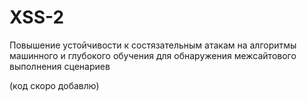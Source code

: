 # XSS-2

Повышение устойчивости к состязательным атакам на алгоритмы машинного и глубокого обучения для обнаружения межсайтового выполнения сценариев

(код скоро добавлю)
